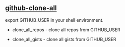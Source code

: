 [github-clone-all](http://japh.se/2019/02/04/clone_all_github_repos_and_gists_in_one_go.html)
----------------

export GITHUB_USER in your shell environment.

* clone_all_repos - clone all repos from GITHUB_USER

* clone_all_gists - clone all gists from GITHUB_USER
